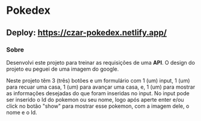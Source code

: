 # Pokedex

 ## Deploy: https://czar-pokedex.netlify.app/
 
 ### Sobre
 
 Desenvolvi este projeto para treinar as requisições de uma **API**. O design do projeto eu peguei de uma imagem do google.
 
 Neste projeto têm 3 (três) botões e um formulário com 1 (um) input, 1 (um) para recuar uma casa, 1 (um) para avançar uma casa, e, 1 (um) para mostrar as informações desejadas do que foram inseridas no input. No input pode ser inserido o Id do pokemon ou seu nome, logo após aperte enter e/ou click no botão "show" para mostrar esse pokemon, com a imagem dele, o nome e o Id. 
 

